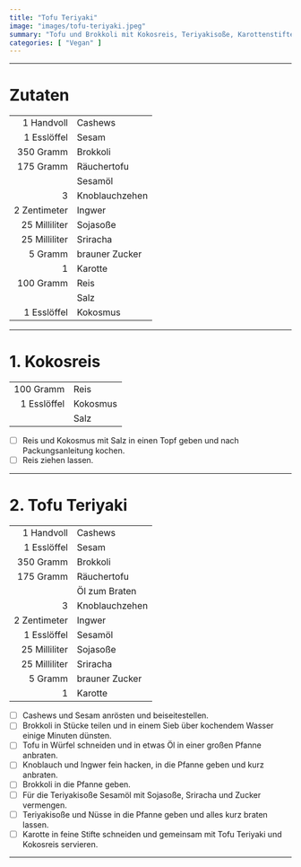 ```yaml
---
title: "Tofu Teriyaki"
image: "images/tofu-teriyaki.jpeg"
summary: "Tofu und Brokkoli mit Kokosreis, Teriyakisoße, Karottenstiften und Nüssen"
categories: [ "Vegan" ]
---
```


---

# Zutaten

|               |                |
|--------------:|:---------------|
|    1 Handvoll | Cashews        |
|   1 Esslöffel | Sesam          |
|     350 Gramm | Brokkoli       |
|     175 Gramm | Räuchertofu    |
|               | Sesamöl        |
|             3 | Knoblauchzehen |
|  2 Zentimeter | Ingwer         |
| 25 Milliliter | Sojasoße       |
| 25 Milliliter | Sriracha       |
|      5 Gramm | brauner Zucker |
|             1 | Karotte        |
|     100 Gramm | Reis           |
|               | Salz           |
|   1 Esslöffel | Kokosmus       |

---

# 1. Kokosreis

|             |          |
|------------:|:---------|
|   100 Gramm | Reis     |
| 1 Esslöffel | Kokosmus |
|             | Salz     |

- [ ] Reis und Kokosmus mit Salz in einen Topf geben und nach Packungsanleitung kochen.
- [ ] Reis ziehen lassen.

---

# 2. Tofu Teriyaki

|               |                |
|--------------:|:---------------|
|    1 Handvoll | Cashews        |
|   1 Esslöffel | Sesam          |
|     350 Gramm | Brokkoli       |
|     175 Gramm | Räuchertofu    |
|               | Öl zum Braten  |
|             3 | Knoblauchzehen |
|  2 Zentimeter | Ingwer         |
|   1 Esslöffel | Sesamöl        |
| 25 Milliliter | Sojasoße       |
| 25 Milliliter | Sriracha       |
|      5 Gramm | brauner Zucker |
|             1 | Karotte        |

- [ ] Cashews und Sesam anrösten und beiseitestellen.
- [ ] Brokkoli in Stücke teilen und in einem Sieb über kochendem Wasser einige Minuten dünsten.
- [ ] Tofu in Würfel schneiden und in etwas Öl in einer großen Pfanne anbraten.
- [ ] Knoblauch und Ingwer fein hacken, in die Pfanne geben und kurz anbraten.
- [ ] Brokkoli in die Pfanne geben.
- [ ] Für die Teriyakisoße Sesamöl mit Sojasoße, Sriracha und Zucker vermengen.
- [ ] Teriyakisoße und Nüsse in die Pfanne geben und alles kurz braten lassen.
- [ ] Karotte in feine Stifte schneiden und gemeinsam mit Tofu Teriyaki und Kokosreis servieren.

---
